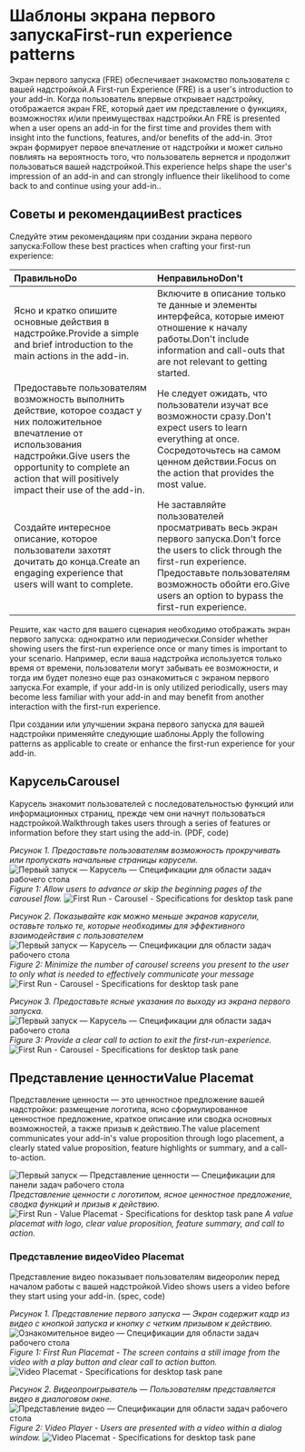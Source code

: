 # <a name="first-run-experience-patterns"></a><span data-ttu-id="cf29c-101">Шаблоны экрана первого запуска</span><span class="sxs-lookup"><span data-stu-id="cf29c-101">First-run experience patterns</span></span>

<span data-ttu-id="cf29c-102">Экран первого запуска (FRE) обеспечивает знакомство пользователя с вашей надстройкой.</span><span class="sxs-lookup"><span data-stu-id="cf29c-102">A First-run Experience (FRE) is a user's introduction to your add-in.</span></span> <span data-ttu-id="cf29c-103">Когда пользователь впервые открывает надстройку, отображается экран FRE, который дает им представление о функциях, возможностях и/или преимуществах надстройки.</span><span class="sxs-lookup"><span data-stu-id="cf29c-103">An FRE is presented when a user opens an add-in for the first time and provides them with insight into the functions, features, and/or benefits of the add-in.</span></span> <span data-ttu-id="cf29c-104">Этот экран формирует первое впечатление от надстройки и может сильно повлиять на вероятность того, что пользователь вернется и продолжит пользоваться вашей надстройкой.</span><span class="sxs-lookup"><span data-stu-id="cf29c-104">This experience helps shape the user's impression of an add-in and can strongly influence their likelihood to come back to and continue using your add-in..</span></span>

## <a name="best-practices"></a><span data-ttu-id="cf29c-105">Советы и рекомендации</span><span class="sxs-lookup"><span data-stu-id="cf29c-105">Best practices</span></span>


<span data-ttu-id="cf29c-106">Следуйте этим рекомендациям при создании экрана первого запуска:</span><span class="sxs-lookup"><span data-stu-id="cf29c-106">Follow these best practices when crafting your first-run experience:</span></span>

|<span data-ttu-id="cf29c-107">Правильно</span><span class="sxs-lookup"><span data-stu-id="cf29c-107">Do</span></span>|<span data-ttu-id="cf29c-108">Неправильно</span><span class="sxs-lookup"><span data-stu-id="cf29c-108">Don't</span></span>|
|:------|:------|
|<span data-ttu-id="cf29c-109">Ясно и кратко опишите основные действия в надстройке.</span><span class="sxs-lookup"><span data-stu-id="cf29c-109">Provide a simple and brief introduction to the main actions in the add-in.</span></span> | <span data-ttu-id="cf29c-110">Включите в описание только те данные и элементы интерфейса, которые имеют отношение к началу работы.</span><span class="sxs-lookup"><span data-stu-id="cf29c-110">Don't include information and call-outs that are not relevant to getting started.</span></span>
|<span data-ttu-id="cf29c-111">Предоставьте пользователям возможность выполнить действие, которое создаст у них положительное впечатление от использования надстройки.</span><span class="sxs-lookup"><span data-stu-id="cf29c-111">Give users the opportunity to complete an action that will positively impact their use of the add-in.</span></span> | <span data-ttu-id="cf29c-112">Не следует ожидать, что пользователи изучат все возможности сразу.</span><span class="sxs-lookup"><span data-stu-id="cf29c-112">Don't expect users to learn everything at once.</span></span> <span data-ttu-id="cf29c-113">Сосредоточьтесь на самом ценном действии.</span><span class="sxs-lookup"><span data-stu-id="cf29c-113">Focus on the action that provides the most value.</span></span>
|<span data-ttu-id="cf29c-114">Создайте интересное описание, которое пользователи захотят дочитать до конца.</span><span class="sxs-lookup"><span data-stu-id="cf29c-114">Create an engaging experience that users will want to complete.</span></span> | <span data-ttu-id="cf29c-115">Не заставляйте пользователей просматривать весь экран первого запуска.</span><span class="sxs-lookup"><span data-stu-id="cf29c-115">Don't force the users to click through the first-run experience.</span></span> <span data-ttu-id="cf29c-116">Предоставьте пользователям возможность обойти его.</span><span class="sxs-lookup"><span data-stu-id="cf29c-116">Give users an option to bypass the first-run experience.</span></span> |



<span data-ttu-id="cf29c-117">Решите, как часто для вашего сценария необходимо отображать экран первого запуска: однократно или периодически.</span><span class="sxs-lookup"><span data-stu-id="cf29c-117">Consider whether showing users the first-run experience once or many times is important to your scenario.</span></span> <span data-ttu-id="cf29c-118">Например, если ваша надстройка используется только время от времени, пользователи могут забывать ее возможности, и тогда им будет полезно еще раз ознакомиться с экраном первого запуска.</span><span class="sxs-lookup"><span data-stu-id="cf29c-118">For example, if your add-in is only utilized periodically, users may become less familiar with your add-in and may benefit from another interaction with the first-run experience.</span></span>



<span data-ttu-id="cf29c-119">При создании или улучшении экрана первого запуска для вашей надстройки применяйте следующие шаблоны.</span><span class="sxs-lookup"><span data-stu-id="cf29c-119">Apply the following patterns as applicable to create or enhance the first-run experience for your add-in.</span></span>



## <a name="carousel"></a><span data-ttu-id="cf29c-120">Карусель</span><span class="sxs-lookup"><span data-stu-id="cf29c-120">Carousel</span></span>


<span data-ttu-id="cf29c-121">Карусель знакомит пользователей с последовательностью функций или информационных страниц, прежде чем они начнут пользоваться надстройкой.</span><span class="sxs-lookup"><span data-stu-id="cf29c-121">Walkthrough takes users through a series of features or information before they start using the add-in. (PDF, code)</span></span>

<span data-ttu-id="cf29c-122">*Рисунок 1. Предоставьте пользователям возможность прокручивать или пропускать начальные страницы карусели.*
![Первый запуск — Карусель — Спецификации для области задач рабочего стола](../images/add-in-FRE-step-1.png)</span><span class="sxs-lookup"><span data-stu-id="cf29c-122">*Figure 1: Allow users to advance or skip the beginning pages of the carousel flow.*
![First Run - Carousel - Specifications for desktop task pane](../images/add-in-FRE-step-1.png)</span></span>



<span data-ttu-id="cf29c-123">*Рисунок 2. Показывайте как можно меньше экранов карусели, оставьте только те, которые необходимы для эффективного взаимодействия с пользователем*
![Первый запуск — Карусель — Спецификации для области задач рабочего стола](../images/add-in-FRE-step-2.png)</span><span class="sxs-lookup"><span data-stu-id="cf29c-123">*Figure 2: Minimize the number of carousel screens you present to the user to only what is needed to effectively communicate your message*
![First Run - Carousel - Specifications for desktop task pane](../images/add-in-FRE-step-2.png)</span></span>


<span data-ttu-id="cf29c-124">*Рисунок 3. Предоставьте ясные указания по выходу из экрана первого запуска.*
![Первый запуск — Карусель — Спецификации для области задач рабочего стола](../images/add-in-FRE-step-3.png)</span><span class="sxs-lookup"><span data-stu-id="cf29c-124">*Figure 3: Provide a clear call to action to exit the first-run-experience.*
![First Run - Carousel - Specifications for desktop task pane](../images/add-in-FRE-step-3.png)</span></span>



## <a name="value-placemat"></a><span data-ttu-id="cf29c-125">Представление ценности</span><span class="sxs-lookup"><span data-stu-id="cf29c-125">Value Placemat</span></span>

<span data-ttu-id="cf29c-126">Представление ценности — это ценностное предложение вашей надстройки: размещение логотипа, ясно сформулированное ценностное предложение, краткое описание или сводка основных возможностей, а также призыв к действию.</span><span class="sxs-lookup"><span data-stu-id="cf29c-126">The value placement communicates your add-in's value proposition through logo placement, a clearly stated value proposition, feature highlights or summary, and a call-to-action.</span></span>



<span data-ttu-id="cf29c-127">![Первый запуск — Представление ценности — Спецификации для панели задач рабочего стола](../images/add-in-FRE-value.png)
*Представление ценности с логотипом, ясное ценностное предложение, сводка функций и призыв к действию.*</span><span class="sxs-lookup"><span data-stu-id="cf29c-127">![First Run - Value Placemat - Specifications for desktop task pane](../images/add-in-FRE-value.png)
*A value placemat with logo, clear value proposition, feature summary, and call to action.*</span></span>


### <a name="video-placemat"></a><span data-ttu-id="cf29c-128">Представление видео</span><span class="sxs-lookup"><span data-stu-id="cf29c-128">Video Placemat</span></span>

<span data-ttu-id="cf29c-129">Представление видео показывает пользователям видеоролик перед началом работы с вашей надстройкой.</span><span class="sxs-lookup"><span data-stu-id="cf29c-129">Video shows users a video before they start using your add-in. (spec, code)</span></span>


<span data-ttu-id="cf29c-130">*Рисунок 1. Представление первого запуска — Экран содержит кадр из видео с кнопкой запуска и кнопку с четким призывом к действию.*![Ознакомительное видео — Спецификации для области задач рабочего стола](../images/add-in-FRE-video.png)</span><span class="sxs-lookup"><span data-stu-id="cf29c-130">*Figure 1: First Run Placemat - The screen contains a still image from the video with a play button and clear call to action button.*![Video Placemat - Specifications for desktop task pane](../images/add-in-FRE-video.png)</span></span>



<span data-ttu-id="cf29c-131">*Рисунок 2. Видеопроигрыватель — Пользователям представляется видео в диалоговом окне.*
![Представление видео — Спецификации для области задач рабочего стола](../images/add-in-FRE-video-dialog.png)</span><span class="sxs-lookup"><span data-stu-id="cf29c-131">*Figure 2: Video Player - Users are presented with a video within a dialog window.*
![Video Placemat - Specifications for desktop task pane](../images/add-in-FRE-video-dialog.png)</span></span>
